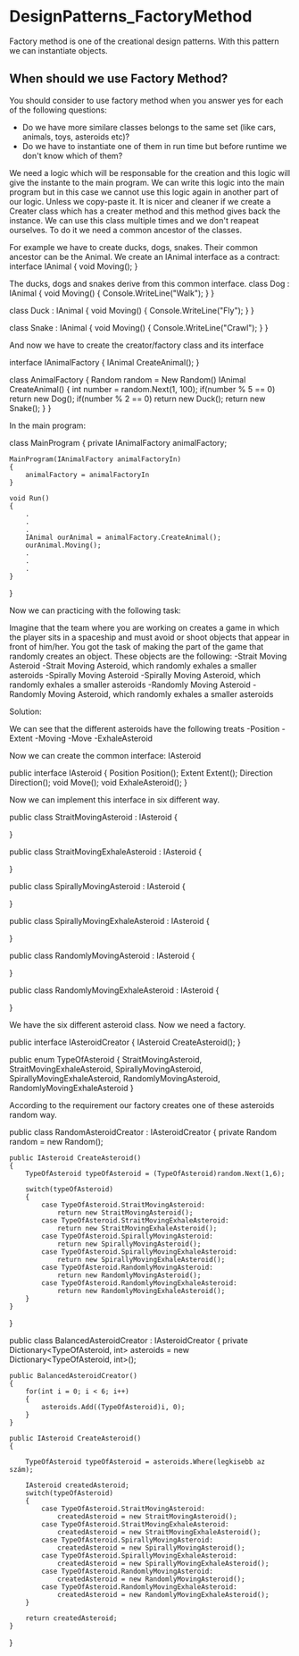 # DesignPatterns_FactoryMethod
Factory method is one of the creational design patterns. With this pattern we can instantiate objects.

## When should we use Factory Method?
You should consider to use factory method when you answer yes for each of the following questions:

* Do we have more similare classes belongs to the same set (like cars, animals, toys, asteroids etc)?
* Do we have to instantiate one of them in run time but before runtime we don't know which of them?

We need a logic which will be responsable for the creation and this logic will give the instante to the main program.
We can write this logic into the main program but in this case we cannot use this logic again in another part of our logic. Unless we copy-paste it.
It is nicer and cleaner if we create a Creater class which has a creater method and this method gives back the instance.
We can use this class multiple times and we don't reapeat ourselves.
To do it we need a common ancestor of the classes.

For example we have to create ducks, dogs, snakes. Their common ancestor can be the Animal.
We create an IAnimal interface as a contract:
interface IAnimal
{
	void Moving();
}

The ducks, dogs and snakes derive from this common interface.
class Dog : IAnimal
{
	void Moving()
	{
		Console.WriteLine("Walk");
	}
}

class Duck : IAnimal
{
	void Moving()
	{
		Console.WriteLine("Fly");
	}
}

class Snake : IAnimal
{
	void Moving()
	{
		Console.WriteLine("Crawl");
	}
}

And now we have to create the creator/factory class and its interface

interface IAnimalFactory
{
	IAnimal CreateAnimal();
}

class AnimalFactory
{
	Random random = New Random()
	IAnimal CreateAnimal()
	{
		int number = random.Next(1, 100);
		if(number % 5 == 0) return new Dog();
		if(number % 2 == 0) return new Duck();
		return new Snake();	
	}
}

In the main program:

class MainProgram
{
	private IAnimalFactory animalFactory;

	MainProgram(IAnimalFactory animalFactoryIn)
	{
		animalFactory = animalFactoryIn
	}

	void Run()
	{
		.
		.
		.
		IAnimal ourAnimal = animalFactory.CreateAnimal();
		ourAnimal.Moving();
		.
		.
		.
	}
}

Now we can practicing with the following task:

Imagine that the team where you are working on creates a game in which the player sits in a spaceship and must avoid or shoot objects that appear in front of him/her.
You got the task of making the part of the game that randomly creates an object.
These objects are the following:
-Strait Moving Asteroid
-Strait Moving Asteroid, which randomly exhales a smaller asteroids
-Spirally Moving Asteroid
-Spirally Moving Asteroid, which randomly exhales a smaller asteroids
-Randomly Moving Asteroid 
-Randomly Moving Asteroid, which randomly exhales a smaller asteroids

Solution:

We can see that the different asteroids have the following treats
-Position
-Extent
-Moving
-Move
-ExhaleAsteroid

Now we can create the common interface: IAsteroid

public interface IAsteroid
{
	Position Position();
	Extent Extent();
	Direction Direction();
	void Move();
	void ExhaleAsteroid();
}

Now we can implement this interface in six different way.

public class StraitMovingAsteroid : IAsteroid
{

}

public class StraitMovingExhaleAsteroid : IAsteroid
{

}

public class SpirallyMovingAsteroid : IAsteroid
{

}

public class SpirallyMovingExhaleAsteroid : IAsteroid
{

}

public class RandomlyMovingAsteroid : IAsteroid
{

}

public class RandomlyMovingExhaleAsteroid : IAsteroid
{

}

We have the six different asteroid class. Now we need a factory.

public interface IAsteroidCreator
{
	IAsteroid CreateAsteroid();
}

public enum TypeOfAsteroid
{
	StraitMovingAsteroid,
	StraitMovingExhaleAsteroid,
	SpirallyMovingAsteroid,
	SpirallyMovingExhaleAsteroid,
	RandomlyMovingAsteroid,
	RandomlyMovingExhaleAsteroid
}

According to the requirement our factory creates one of these asteroids random way.

public class RandomAsteroidCreator : IAsteroidCreator
{
	private Random random = new Random();
	
	public IAsteroid CreateAsteroid()
	{
		TypeOfAsteroid typeOfAsteroid = (TypeOfAsteroid)random.Next(1,6);
		
		switch(typeOfAsteroid)
		{
			case TypeOfAsteroid.StraitMovingAsteroid:
				return new StraitMovingAsteroid();
			case TypeOfAsteroid.StraitMovingExhaleAsteroid:
				return new StraitMovingExhaleAsteroid();
			case TypeOfAsteroid.SpirallyMovingAsteroid:
				return new SpirallyMovingAsteroid();
			case TypeOfAsteroid.SpirallyMovingExhaleAsteroid:
				return new SpirallyMovingExhaleAsteroid();
			case TypeOfAsteroid.RandomlyMovingAsteroid:
				return new RandomlyMovingAsteroid();
			case TypeOfAsteroid.RandomlyMovingExhaleAsteroid:
				return new RandomlyMovingExhaleAsteroid();
		}
	}
}

public class BalancedAsteroidCreator : IAsteroidCreator
{
	private Dictionary<TypeOfAsteroid, int> asteroids = new Dictionary<TypeOfAsteroid, int>();

	public BalancedAsteroidCreator()
	{
		for(int i = 0; i < 6; i++)
		{
			asteroids.Add((TypeOfAsteroid)i, 0);
		}
	}
	
	public IAsteroid CreateAsteroid()
	{
		
		TypeOfAsteroid typeOfAsteroid = asteroids.Where(legkisebb az szám);
		
		IAsteroid createdAsteroid;
		switch(typeOfAsteroid)
		{
			case TypeOfAsteroid.StraitMovingAsteroid:
				createdAsteroid = new StraitMovingAsteroid();
			case TypeOfAsteroid.StraitMovingExhaleAsteroid:
				createdAsteroid = new StraitMovingExhaleAsteroid();
			case TypeOfAsteroid.SpirallyMovingAsteroid:
				createdAsteroid = new SpirallyMovingAsteroid();
			case TypeOfAsteroid.SpirallyMovingExhaleAsteroid:
				createdAsteroid = new SpirallyMovingExhaleAsteroid();
			case TypeOfAsteroid.RandomlyMovingAsteroid:
				createdAsteroid = new RandomlyMovingAsteroid();
			case TypeOfAsteroid.RandomlyMovingExhaleAsteroid:
				createdAsteroid = new RandomlyMovingExhaleAsteroid();
		}

		return createdAsteroid;
	}
}
